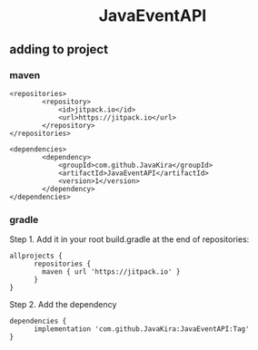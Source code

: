 <h1 align="center">JavaEventAPI</h1>

## adding to project
### maven 
````
<repositories>
        <repository>
            <id>jitpack.io</id>
            <url>https://jitpack.io</url>
        </repository>
</repositories>
    
<dependencies>
        <dependency>
            <groupId>com.github.JavaKira</groupId>
            <artifactId>JavaEventAPI</artifactId>
            <version>1</version>
        </dependency>
</dependencies>
````
### gradle
Step 1. Add it in your root build.gradle at the end of repositories:
````
allprojects {
      repositories {
        maven { url 'https://jitpack.io' }
      }
}
````
Step 2. Add the dependency
```` 
dependencies {
      implementation 'com.github.JavaKira:JavaEventAPI:Tag'
}
````
